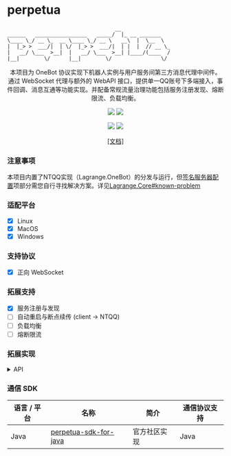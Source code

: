 # perpetua

```
                                   __
______   _________________   _____/  |_ __ _______
\____ \_/ __ \_  __ \____ \_/ __ \   __\  |  \__  \
|  |_> >  ___/|  | \/  |_> >  ___/|  | |  |  // __ \_
|   __/ \___  >__|  |   __/ \___  >__| |____/(____  /
|__|        \/      |__|        \/                \/ 
```
<p align="center">
    本项目为 OneBot 协议实现下机器人实例与用户服务间第三方消息代理中间件。通过 WebSocket 代理与额外的 WebAPI 接口，提供单一QQ账号下多端接入，事件回调、消息互通等功能实现。并配备常规流量治理功能包括服务注册发现、熔断限流、负载均衡。
</p>

<p align="center">
    <a alt="Protocol" href="https://github.com/botuniverse/onebot-11"><image src="https://img.shields.io/badge/OneBot-v11-green"></image></a>
    <a alt="NTQQ" href="https://github.com/LagrangeDev/Lagrange.Core"><image src="https://img.shields.io/badge/Lagrange-OneBot-blue"></image></a>
</p>

<p align="center">
   <a alt="License" href="https://www.gnu.org/licenses/agpl-3.0.en.html"><image src="https://img.shields.io/badge/license-AGPLv3-4EB1BA.svg"></image></a>
   <a alt="Release" href="https://github.com/IUnlimit/lagrange-go-distributed/releases"><image src="https://img.shields.io/github/release/IUnlimit/lagrange-go-distributed.svg"></image></a>
</p>

<p align="center">
   <a href="https://iunlimit.github.io/perpetua/">[文档]</a>
</p>

### 注意事项

本项目内置了NTQQ实现（Lagrange.OneBot）的分发与运行，但[签名服务器配置](https://github.com/IUnlimit/perpetua/blob/main/configs/appsettings.json#L9)项部分需您自行寻找解决方案。详见[Lagrange.Core#known-problem](https://github.com/LagrangeDev/Lagrange.Core#known-problem)

### 适配平台

- [x] Linux
- [x] MacOS
- [x] Windows

### 支持协议

- [x] 正向 WebSocket

### 拓展支持

- [x] 服务注册与发现
- [ ] 自动重启与断点续传 (client -> NTQQ)
- [ ] 负载均衡
- [ ] 熔断限流

### 拓展实现

<details>
<summary>API</summary>

| API                | 功能          |
|--------------------|-------------|
| /get_ws_port       | [获取分配的ws端口] |

[获取分配的ws端口]: #

</details>

### 通信 SDK

| 语言 / 平台 | 名称                                                                         | 简介     | 通信协议支持   |
|---------|----------------------------------------------------------------------------|--------|------|
| Java    | [perpetua-sdk-for-java](https://github.com/IUnlimit/perpetua-sdk-for-java) | 官方社区实现 | Java |

